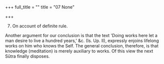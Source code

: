 +++
full_title = ""
title = "07 None"

+++


7. On account of definite rule.

Another argument for our conclusion is that the text 'Doing works here let a man desire to live a hundred years,' &c. (Is. Up. II), expressly enjoins lifelong works on him who knows the Self. The general conclusion, therefore, is that knowledge (meditation) is merely auxiliary to works. Of this view the next Sūtra finally disposes.

